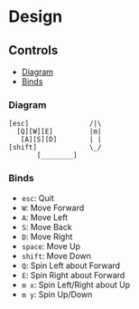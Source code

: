 

# Design


## Controls
 - [Diagram](#diagram)
 - [Binds](#binds)


### Diagram
```
[esc]               /|\
  [Q][W][E]         |m|
   [A][S][D]        | |
[shift]             \_/
       [________]
```

### Binds
 - `esc`:     Quit
 - `W`:       Move Forward
 - `A`:       Move Left
 - `S`:       Move Back
 - `D`:       Move Right
 - `space`:   Move Up
 - `shift`:   Move Down
 - `Q`:       Spin Left about Forward
 - `E`:       Spin Right about Forward
 - `m x`:     Spin Left/Right about Up
 - `m y`:     Spin Up/Down




